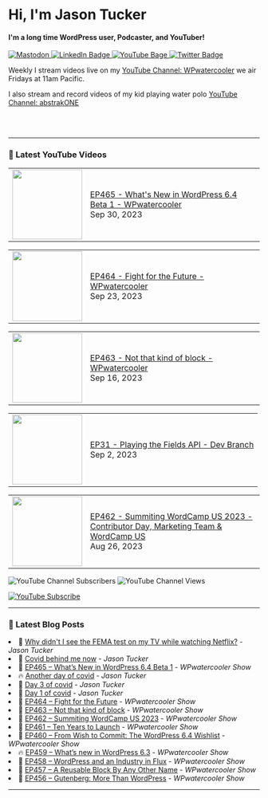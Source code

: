 # Hi, I'm Jason Tucker

#### I'm a long time WordPress user, Podcaster, and YouTuber!

<div id="badges">
  <a href="https://simian.rodeo/@jasontucker">
<img alt="Mastodon" src="https://img.shields.io/mastodon/follow/109265629430158597?domain=https%3A%2F%2Fsimian.rodeo&label=Follow%20%40jasontucker%40simianrodeo%20on%20Mastodon&logo=mastodon&style=for-the-badge">
  </a>
  <a href="https://linkedin.com/in/jasontucker">
    <img src="https://img.shields.io/badge/LinkedIn-blue?style=for-the-badge&logo=linkedin&logoColor=white" alt="LinkedIn Badge"/>
  </a>
  <a href="https://youtube.com/wpwatercooler">
    <img src="https://img.shields.io/youtube/channel/views/UCJwt6pUOwhJgmcJ9j-uS5Jw?label=YouTube&logo=YOUTUBE&style=for-the-badge" alt="YouTube Bage">
  </a>
  <a href="https://twitter.com/jasontucker">
    <img src="https://img.shields.io/badge/Twitter-grey?style=for-the-badge&logo=twitter&logoColor=white" alt="Twitter Badge"/>
  </a>
</div>


Weekly I stream videos live on my [YouTube Channel: WPwatercooler](https://youtube.com/wpwatercooler) we air Fridays at 11am Pacific.

I also stream and record videos of my kid playing water polo [YouTube Channel: abstrakONE](https://youtube.com/abstrakone)



<br />
<br />

---

### 🎥 Latest YouTube Videos

<!-- YOUTUBE:START --><table><tr><td><a href="https://www.youtube.com/watch?v=sTPXnn8PxlE"><img width="140px" src="https://i.ytimg.com/vi/sTPXnn8PxlE/mqdefault.jpg"></a></td>
<td><a href="https://www.youtube.com/watch?v=sTPXnn8PxlE">EP465 - What&#39;s New in WordPress 6.4 Beta 1 - WPwatercooler</a><br/>Sep 30, 2023</td></tr></table>
<table><tr><td><a href="https://www.youtube.com/watch?v=kvBABfuuq7Y"><img width="140px" src="https://i.ytimg.com/vi/kvBABfuuq7Y/mqdefault.jpg"></a></td>
<td><a href="https://www.youtube.com/watch?v=kvBABfuuq7Y">EP464 - Fight for the Future - WPwatercooler</a><br/>Sep 23, 2023</td></tr></table>
<table><tr><td><a href="https://www.youtube.com/watch?v=HiW01UOPkJM"><img width="140px" src="https://i.ytimg.com/vi/HiW01UOPkJM/mqdefault.jpg"></a></td>
<td><a href="https://www.youtube.com/watch?v=HiW01UOPkJM">EP463 - Not that kind of block - WPwatercooler</a><br/>Sep 16, 2023</td></tr></table>
<table><tr><td><a href="https://www.youtube.com/watch?v=L6KhmhFq_qs"><img width="140px" src="https://i.ytimg.com/vi/L6KhmhFq_qs/mqdefault.jpg"></a></td>
<td><a href="https://www.youtube.com/watch?v=L6KhmhFq_qs">EP31 - Playing the Fields API - Dev Branch</a><br/>Sep 2, 2023</td></tr></table>
<table><tr><td><a href="https://www.youtube.com/watch?v=xwpNFhdYDE4"><img width="140px" src="https://i.ytimg.com/vi/xwpNFhdYDE4/mqdefault.jpg"></a></td>
<td><a href="https://www.youtube.com/watch?v=xwpNFhdYDE4">EP462 - Summiting WordCamp US 2023 - Contributor Day, Marketing Team &amp; WordCamp US</a><br/>Aug 26, 2023</td></tr></table>
<!-- YOUTUBE:END -->


![YouTube Channel Subscribers](https://img.shields.io/youtube/channel/subscribers/UCJwt6pUOwhJgmcJ9j-uS5Jw?style=social)
![YouTube Channel Views](https://img.shields.io/youtube/channel/views/UCJwt6pUOwhJgmcJ9j-uS5Jw?style=social)
<br />

[![YouTube Subscribe](https://img.shields.io/badge/YouTube_@wpwatercooler-SUBSCRIBE-red?logo=youtube&style=for-the-badge&logoColor=red)](https://www.youtube.com/wpwatercooler?sub_confirmation=1) 




---

### 📑 Latest Blog Posts

<!-- BLOG-POST-LIST:START --><li>🚀 <a href='https://jasontucker.blog/2023/10/04/why-didnt-i.html'>Why didn&#39;t I see the FEMA test on my TV while watching Netflix?</a> - <em>Jason Tucker</em></li><li>💫 <a href='https://jasontucker.blog/2023/10/04/covid-behind-me.html'>Covid behind me now</a> - <em>Jason Tucker</em></li><li>🚀 <a href='https://wpwatercooler.com/wpwatercooler/ep465-whats-new-in-wordpress-6-4-beta-1/'>EP465 – What’s New in WordPress 6.4 Beta 1</a> - <em>WPwatercooler Show</em></li><li>🔥 <a href='https://jasontucker.blog/2023/09/27/another-day-of.html'>Another day of covid</a> - <em>Jason Tucker</em></li><li>💫 <a href='https://jasontucker.blog/2023/09/26/day-of-covid.html'>Day 3 of covid</a> - <em>Jason Tucker</em></li><li>💯 <a href='https://jasontucker.blog/2023/09/25/day-of-covid.html'>Day 1 of covid</a> - <em>Jason Tucker</em></li><li>🚀 <a href='https://wpwatercooler.com/wpwatercooler/ep464-fight-for-the-future/'>EP464 – Fight for the Future</a> - <em>WPwatercooler Show</em></li><li>💫 <a href='https://wpwatercooler.com/wpwatercooler/ep463-not-that-kind-of-block/'>EP463 – Not that kind of block</a> - <em>WPwatercooler Show</em></li><li>💯 <a href='https://wpwatercooler.com/wpwatercooler/ep462-summiting-wordcamp-us-2023/'>EP462 – Summiting WordCamp US 2023</a> - <em>WPwatercooler Show</em></li><li>🚀 <a href='https://wpwatercooler.com/wpwatercooler/ep461-ten-years-to-launch/'>EP461 – Ten Years to Launch</a> - <em>WPwatercooler Show</em></li><li>💫 <a href='https://wpwatercooler.com/wpwatercooler/ep460-from-wish-to-commit-the-wordpress-6-4-wishlist/'>EP460 – From Wish to Commit: The WordPress 6.4 Wishlist</a> - <em>WPwatercooler Show</em></li><li>🔥 <a href='https://wpwatercooler.com/wpwatercooler/ep459-whats-new-in-wordpress-6-3/'>EP459 – What’s new in WordPress 6.3</a> - <em>WPwatercooler Show</em></li><li>💯 <a href='https://wpwatercooler.com/wpwatercooler/ep458-wordpress-and-an-industry-in-flux/'>EP458 – WordPress and an Industry in Flux</a> - <em>WPwatercooler Show</em></li><li>🚀 <a href='https://wpwatercooler.com/wpwatercooler/ep457-a-reusable-block-by-any-other-name/'>EP457 – A Reusable Block By Any Other Name</a> - <em>WPwatercooler Show</em></li><li>💫 <a href='https://wpwatercooler.com/wpwatercooler/ep456-gutenberg-more-than-wordpress/'>EP456 – Gutenberg: More Than WordPress</a> - <em>WPwatercooler Show</em></li><!-- BLOG-POST-LIST:END -->


---
